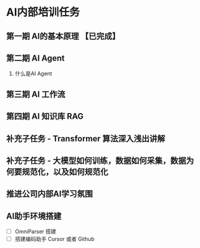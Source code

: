 # AI内部培训任务

## 第一期 AI的基本原理 【已完成】

## 第二期 AI Agent

1. 什么是AI Agent

## 第三期 AI 工作流

## 第四期 AI 知识库 RAG

## 补充子任务 - Transformer 算法深入浅出讲解

## 补充子任务 - 大模型如何训练，数据如何采集，数据为何要规范化，以及如何规范化

## 推进公司内部AI学习氛围

## AI助手环境搭建

- [ ] OmniParser 搭建
- [ ] 搭建编码助手 Cursor 或者 Github
